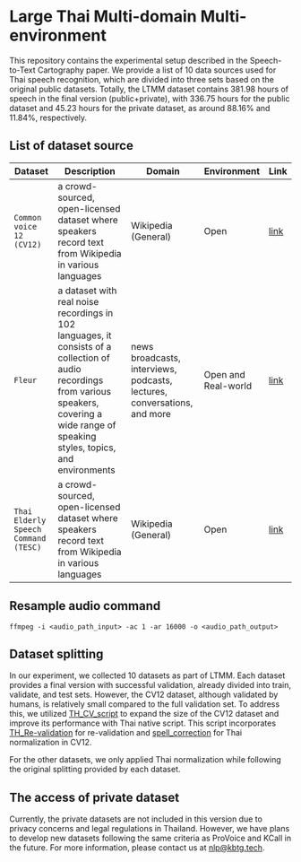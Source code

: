 # Large Thai Multi-domain Multi-environment
This repository contains the experimental setup described in the Speech-to-Text Cartography paper. We provide a list of 10 data sources used for Thai speech recognition, which are divided into three sets based on the original public datasets. Totally, the LTMM dataset contains 381.98 hours of speech in the final version (public+private), with 336.75 hours for the public dataset and 45.23 hours for the private dataset, as around 88.16% and 11.84%, respectively.

## List of dataset source
| Dataset | Description | Domain | Environment | Link |
| --- | --- | --- | --- | --- |
| `Common voice 12 (CV12)` | a crowd-sourced, open-licensed dataset where speakers record text from Wikipedia in various languages |  Wikipedia (General) | Open | [link](https://commonvoice.mozilla.org/th/datasets) |
| `Fleur` | a dataset with real noise recordings in 102 languages, it consists of a collection of audio recordings from various speakers, covering a wide range of speaking styles, topics, and environments | news broadcasts, interviews, podcasts, lectures, conversations, and more | Open and Real-world | [link](https://huggingface.co/datasets/google/fleurs/viewer/th_th/train) |
| `Thai Elderly Speech Command (TESC)` | a crowd-sourced, open-licensed dataset where speakers record text from Wikipedia in various languages |  Wikipedia (General) | Open | [link](https://commonvoice.mozilla.org/th/datasets) |

## Resample audio command
```
ffmpeg -i <audio_path_input> -ac 1 -ar 16000 -o <audio_path_output>
```

## Dataset splitting
In our experiment, we collected 10 datasets as part of LTMM. Each dataset provides a final version with successful validation, already divided into train, validate, and test sets. However, the CV12 dataset, although validated by humans, is relatively small compared to the full validation set. To address this, we utilized [TH_CV_script](https://github.com/ekapolc/Thai_commonvoice_split) to expand the size of the CV12 dataset and improve its performance with Thai native script. This script incorporates [TH_Re-validation](https://github.com/ekapolc/Thai_commonvoice_split/blob/main/clean_common_voice.ipynb) for re-validation and [spell_correction](https://github.com/ekapolc/Thai_commonvoice_split/blob/main/spell_correction.py) for Thai normalization in CV12.

For the other datasets, we only applied Thai normalization while following the original splitting provided by each dataset.

## The access of private dataset
Currently, the private datasets are not included in this version due to privacy concerns and legal regulations in Thailand. However, we have plans to develop new datasets following the same criteria as ProVoice and KCall in the future. For more information, please contact us at nlp@kbtg.tech.
